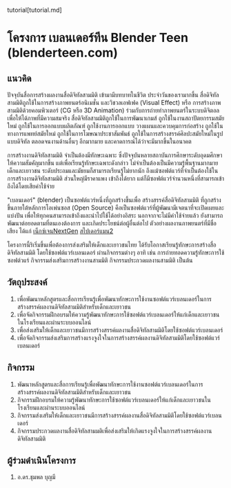 tutorial[tutorial.md]

# โครงการ เบลนเดอร์ทีน Blender Teen (blenderteen.com)
## แนวคิด

ปัจจุบันสื่อการสร้างผลงานสื่อดิจิทัลสามมิติ เข้ามามีบทบาทในชีวิต ประจำวันของเรามากขึ้น
สื่อดิจิทัลสามมิติถูกใช้ในการสร้างภาพยนตร์อนิเมชั่น และวิชวลเอฟเฟค (Visual Effect) หรือ 
การสร้างภาพสามมิติด้วยคอมพิวเตอร์ (CG หรือ 3D Animation) ร่วมกับการถ่ายทำภาพยนตร์ในระบบดิจิตอลเพื่อให้ได้ภาพที่มีความสมจริง
สื่อดิจิทัลสามมิติถูกใช้ในการพัฒนาเกมส์ ถูกใช้ในงานสถาปัตยกรรมสมัยใหม่ ถูกใช้ในการออกแบบผลิตภัณฑ์ ถูกใช้งานการออกแบบ วางแผนและควบคุมการก่อสร้าง
ถูกใช้ในทางการแพทย์สมัยใหม่ ถูกใช้ในการโฆษณาประชาสัมพันธ์ ถูกใช้ในการสร้างสรรค์ศิลปะสมัยใหม่ในรูปแบบดิจิทัล 
ตลอดจนงานด้านอื่นๆ อีกมากมาย และคาดการณ์ได้ว่าจะมีมากขึ้นในอนาคต

การสร้างงานดิจิทัลสามมิติ จำเป็นต้องมีทักษะเฉพาะ ซึ่งปัจจุบันหลายสถาบันการศึกษาระดับอุดมศึกษาให้ความสัมคัญมากขึ้น
แต่เพื่อเรียนรู้ทักษะเฉพาะดังกล่าว ไม่จำเป็นต้องเป็นมีความรู้พื้นฐานมากมาย เด็กและเยาวชน ระดับประถมและมัธยมก็สามารถเรียนรู้ไม่ยากนัก
ถึงแม้ซอฟต์แวร์ที่จำเป็นต้องใช้ในการสร้างงานดิจิทัลสามมิติ ส่วนใหญ่มีราคาแพง เข้าถึงได้ยาก แต่ก็มีซอฟต์แวร์จำนวนหนึ่งที่สามารถเข้าถึงได้โดยเสียค่าใช้จ่าย

"เบลนเดอร์" (blender) เป็นซอฟต์แวร์หนึ่งที่ถูกสร้างขึ้นเพื่อ สร้างสรรค์สื่อดิจิทัลสามมิติ ที่ถูกสร้างขึ้นภายใต้หลักการโอเพ่นซอส
(Open Source) คือเป็นซอฟต์แวร์ที่ผู้พัฒนามีเจตนาที่จะเปิดเผยและแบ่งปัน เพื่อให้ทุกคนสามารถเข้าถึงและนำไปใช้ได้อย่างอิสระ
นอกจากจะไม่มีค่าใช้จ่ายแล้ว ยังสามารถพัฒนาต่อยอดตามที่ตนเองต้องการ และเกิดประโยชน์ต่อผู้อื่นต่อไป
ตัวอย่างผลงานภาพยนตร์ที่มีชื่อเสียง ได้แก่ [เน็กซ์เจนNextGen](https://youtu.be/uf3ALGKgpGU) 
[สไปเดอร์แมน2](https://youtu.be/1s9Yln0YwCwX)

โครงการนี้ริเริ่มขึ้นเพื่อต้องการส่งเสริมให้เด็กและเยาวชนไทย ได้รับโอกาสเรียนรู้ทักษะการสร้างสื่อดิจิทัลสามมิติ โดยใช้ซอฟต์แวร์เบลนเดอร์
ผ่านกิจกรรมต่างๆ อาทิ เช่น การถ่ายทอดความรู้ทักษะการใช้ซอฟต์วแร์ กิจกรรมส่งเสริมการสร้างงานสามมิติ กิจกรรมประกวดผลงานสามมิติ เป็นต้น

## วัตถุประสงค์
1. เพื่อพัฒนาหลักสูตรและสื่อการเรียนรู้เพื่อพัฒนาทักษะการใช้งานซอฟต์แวร์เบลนเดอร์ในการสร้างสรรค์ผลงานดิจิทัลสามมิติสำหรับเด็กและเยาวชน
2. เพื่อจัดกิจกรรมฝึกอบรมให้ความรู้พัฒนาทักษะการใช้ซอฟต์แวร์เบลนเดอร์ให้แก่เด็กและเยาวชนในโรงเรียนและผ่านระบบออนไลน์
3. เพื่อส่งเสริมให้เด็กและเยาวชนมีการสร้างสรรค์ผลงานสื่อดิจิทัลสามมิติโดยใช้ซอฟต์แวร์เบลนเดอร์
4. เพื่อจัดกิจกรรมส่งเสริมการสร้างแรงจูงใจในการสร้างสรรค์ผลงานดิจิทัลสามมิติโดยใช้ซอฟต์แวร์เบลนเดอร์

## กิจกรรม
1. พัฒนาหลักสูตรและสื่อการเรียนรู้เพื่อพัฒนาทักษะการใช้งานซอฟต์แวร์เบลนเดอร์ในการสร้างสรรค์ผลงานดิจิทัลสามมิติสำหรับเด็กและเยาวชน
2. กิจกรรมฝึกอบรมให้ความรู้พัฒนาทักษะการใช้ซอฟต์แวร์เบลนเดอร์ให้แก่เด็กและเยาวชนในโรงเรียนและผ่านระบบออนไลน์
3. กิจกรรมส่งเสริมให้เด็กและเยาวชนมีการสร้างสรรค์ผลงานสื่อดิจิทัลสามมิติโดยใช้ซอฟต์แวร์เบลนเดอร์
4. กิจกรรมประกวดผลงานสื่อดิจิทัลสามมติเพื่อส่งเสริมให้เกิดแรงจูงใจในการสร้างสรรค์ผลงานดิจิทัลสามมิติ

## ผู้ร่วมดำเนินโครงการ
1. อ.ดร.ชุมพล บุญมี
